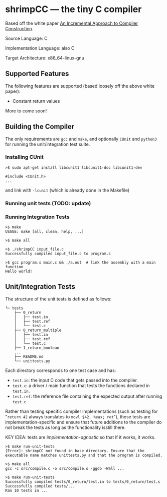 # shrimpCC — the tiny C compiler
Based off the white paper [An Incremental Approach to Compiler Construction](http://scheme2006.cs.uchicago.edu/11-ghuloum.pdf).

Source Language: C

Implementation Language: also C

Target Architecture: x86_64-linux-gnu

## Supported Features

The following features are supported (based loosely off the above white paper):

+ Constant return values

More to come soon!

## Building the Compiler
The only requirements are `gcc` and `make`, and optionally `CUnit` and `python3` for running the unit/integration test suite. 

### Installing CUnit
```
>$ sudo apt-get install libcunit1 libcunit1-doc libcunit1-dev

#include <CUnit.h>
...
```
and link with `-lcunit` (which is already done in the Makefile)

### Running unit tests (TODO: update)

### Running Integration Tests

```
>$ make
USAGE: make [all, clean, help, ...]

>$ make all

>$ ./shrimpCC input_file.c
Successfully compiled input_file.c to program.s

>$ gcc program.s main.c && ./a.out  # link the assembly with a main function
Hello world!
```
## Unit/Integration Tests

The structure of the unit tests is defined as follows:
```
└─ tests
    ├── 0_return
    │   ├── test.in
    │   ├── test.ref
    │   └── test.c
    ├── 0_return_multiple
    │   ├── test.in
    │   ├── test.ref
    │   └── test.c
    ├── 1_return_boolean
    ...
    ├── README.md
    └── unittests.py
```
Each directory corresponds to one test case and has:

+ `test.in`: the input C code that gets passed into the compiler.
+ `test.c`: a driver / main function that tests the functions declared in `test.in`.
+ `test.ref`: the reference file containing the expected output after running `test.c`.

Rather than testing specific compiler implementations (such as testing for "`return 42` always translates to `movl $42, %eax; ret`"), 
these tests are implementation-specific and ensure that future additions to the compiler do not break the tests as long as the functionality isstill there.

KEY IDEA: tests are *implementation-agnostic* so that if it works, it works.

```
>$ make run-unit-tests
[Error]: shrimpCC not found in base directory. Ensure that the executable name matches unittests.py and that the program is compiled.

>$ make all
gcc -c src/compile.c -o src/compile.o -ggdb -Wall ...

>$ make run-unit-tests
Successfully compiled tests/0_return/test.in to tests/0_return/test.s
Successfully compiled tests/...
Ran 10 tests in ...
```
